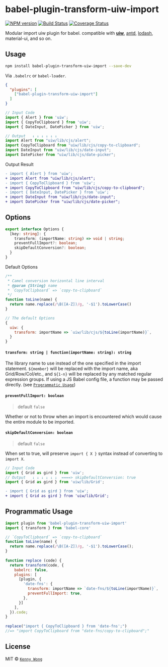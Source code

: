babel-plugin-transform-uiw-import
===

[![NPM version](https://img.shields.io/npm/v/babel-plugin-transform-uiw-import.svg?style=flat)](https://npmjs.org/package/babel-plugin-transform-uiw-import)
[![Build Status](https://img.shields.io/travis/uiwjs/babel-plugin-transform-uiw-import.svg?style=flat)](https://travis-ci.org/uiwjs/babel-plugin-transform-uiw-import)
[![Coverage Status](https://coveralls.io/repos/github/uiwjs/babel-plugin-transform-uiw-import/badge.svg?branch=master)](https://coveralls.io/github/uiwjs/babel-plugin-transform-uiw-import?branch=master)

Modular import uiw plugin for babel. compatible with [**uiw**](https://github.com/uiwjs/uiw), [antd](https://www.npmjs.com/package/antd), [lodash](https://www.npmjs.com/package/lodash), material-ui, and so on.

## Usage

```bash
npm install babel-plugin-transform-uiw-import --save-dev
```

Via `.babelrc` or `babel-loader`.

```json
{
  "plugins": [
    ["babel-plugin-transform-uiw-import"]
  ]
}
```

```js
// Input Code
import { Alert } from 'uiw';
import { CopyToClipboard } from 'uiw';
import { DateInput, DatePicker } from 'uiw';

// Output   ↓ ↓ ↓ ↓ ↓ ↓
import Alert from "uiw/lib/cjs/alert";
import CopyToClipboard from "uiw/lib/cjs/copy-to-clipboard";
import DateInput from "uiw/lib/cjs/date-input";
import DatePicker from "uiw/lib/cjs/date-picker";
```

Output Result

```diff
- import { Alert } from 'uiw';
+ import Alert from "uiw/lib/cjs/alert";
- import { CopyToClipboard } from 'uiw';
+ import CopyToClipboard from "uiw/lib/cjs/copy-to-clipboard";
- import { DateInput, DatePicker } from 'uiw';
+ import DateInput from "uiw/lib/cjs/date-input";
+ import DatePicker from "uiw/lib/cjs/date-picker";
```

## Options

```typescript
export interface Options {
  [key: string]: {
    transform: (importName: string) => void | string;
    preventFullImport?: boolean;
    skipDefaultConversion?: boolean;
  }
}
```

Default Options

```js
/**
 * Camel conversion horizontal line interval
 * @param {String} name 
 * `CopyToClipboard` => `copy-to-clipboard`
 */
function toLine(name) {
  return name.replace(/\B([A-Z])/g, '-$1').toLowerCase()
}

// The default Options
{
  uiw: {
    transform: importName => `uiw/lib/cjs/${toLine(importName)}`,
  }
}
```

#### `transform: string | function(importName: string): string`

The library name to use instead of the one specified in the import statement. `${member}` will be replaced with the import name, aka Grid/Row/Col/etc., and `${1-n}` will be replaced by any matched regular expression groups. If using a JS Babel config file, a function may be passed directly. (see [`Programmatic Usage`](#programmatic-usage))

#### `preventFullImport: boolean`

> default `false`
  
Whether or not to throw when an import is encountered which would cause the entire module to be imported.

#### `skipDefaultConversion: boolean`

> default `false`

When set to true, will preserve `import { X }` syntax instead of converting to `import X`.

```js
// Input Code
import { Grid as gird } from 'uiw';
// Output   ↓ ↓ ↓ ↓ ↓ ↓  ====> skipDefaultConversion: true
import { Grid as gird } from 'uiw/lib/Grid';
```

```diff
- import { Grid as gird } from 'uiw';
+ import { Grid as gird } from 'uiw/lib/Grid';
```

## Programmatic Usage

```js
import plugin from 'babel-plugin-transform-uiw-import'
import { transform } from 'babel-core'

// `CopyToClipboard` => `copy-to-clipboard`
function toLine(name) {
  return name.replace(/\B([A-Z])/g, '-$1').toLowerCase();
}
 
function replace (code) {
  return transform(code, {
    babelrc: false,
    plugins: [
      [plugin, {
        'date-fns': {
          transform: importName => `date-fns/${toLine(importName)}`,
          preventFullImport: true,
        },
      }]
    ],
  }).code;
}
 
replace("import { CopyToClipboard } from 'date-fns';")
//=> "import CopyToClipboard from "date-fns/copy-to-clipboard";"
```

## License

MIT © [`Kenny Wong`](https://github.com/jaywcjlove)
